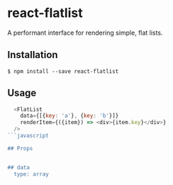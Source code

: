 # react-flatlist

A performant interface for rendering simple, flat lists.

## Installation

```
$ npm install --save react-flatlist
```

## Usage
```javascript
  <FlatList
    data={[{key: 'a'}, {key: 'b'}]}
    renderItem={({item}) => <div>{item.key}</div>}
  />
```javascript

## Props


## data
  type: array
